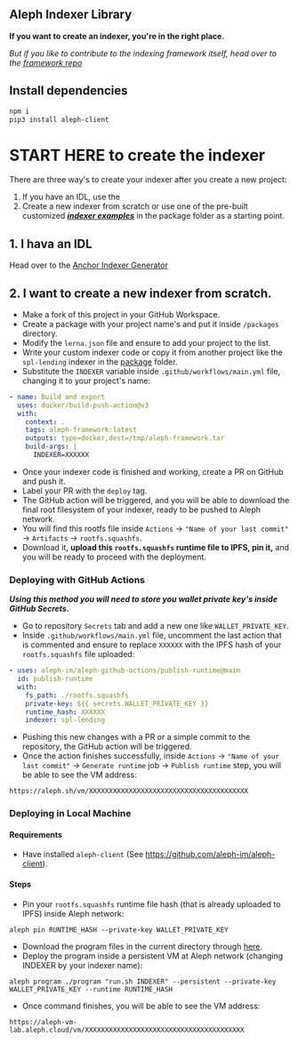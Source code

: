 ## Aleph Indexer Library
**If you want to create an indexer, you're in the right place.**

*But if you like to contribute to the indexing framework itself, head over to the [framework repo](https://github.com/aleph-im/solana-indexer-framework)*

## Install dependencies
``` sh
npm i
pip3 install aleph-client
```

# START HERE to create the indexer
There are three way's to create your indexer after you create a new project:
1. If you have an IDL, use the 
2. Create a new indexer from scratch or use one of the pre-built customized [***indexer examples***](https://github.com/aleph-im/solana-indexer-library/tree/main/packages) in the package folder as a starting point.

## 1. I hava an IDL
Head over to the [Anchor Indexer Generator](https://github.com/aleph-im/solana-indexer-library/tree/main/packages/indexer-generator#indexer-generator)

## 2. I want to create a new indexer from scratch.

- Make a fork of this project in your GitHub Workspace.
- Create a package with your project name's and put it inside `/packages` directory.
- Modify the `lerna.json` file and ensure to add your project to the list.
- Write your custom indexer code or copy it from another project like the `spl-lending` indexer in the [package](https://github.com/aleph-im/solana-indexer-library/tree/main/packages) folder.
- Substitute the `INDEXER` variable inside `.github/workflows/main.yml` file, changing it to your project's name:
```yml
- name: Build and export
  uses: docker/build-push-action@v3
  with:
    context: .
    tags: aleph-framework:latest
    outputs: type=docker,dest=/tmp/aleph-framework.tar
    build-args: |
      INDEXER=XXXXXX
```
- Once your indexer code is finished and working, create a PR on GitHub and push it.
- Label your PR with the `deploy` tag.
- The GitHub action will be triggered, and you will be able to download the final root filesystem of your indexer, ready to be pushed to Aleph network.
- You will find this rootfs file inside `Actions` -> `"Name of your last commit"` -> `Artifacts` -> `rootfs.squashfs`.
- Download it, **upload this `rootfs.squashfs` runtime file to IPFS, pin it,** and you will be ready to proceed with the deployment.

### Deploying with GitHub Actions

**_Using this method you will need to store you wallet private key's inside GitHub Secrets._**

- Go to repository `Secrets` tab and add a new one like `WALLET_PRIVATE_KEY`.
- Inside `.github/workflows/main.yml` file, uncomment the last action that is commented and ensure to replace `XXXXXX` with the IPFS hash of your `rootfs.squashfs` file uploaded:
```yml
- uses: aleph-im/aleph-github-actions/publish-runtime@main
  id: publish-runtime
  with:
    fs_path: ./rootfs.squashfs
    private-key: ${{ secrets.WALLET_PRIVATE_KEY }}
    runtime_hash: XXXXXX
    indexer: spl-lending
```
- Pushing this new changes with a PR or a simple commit to the repository, the GitHub action will be triggered.
- Once the action finishes successfully, inside `Actions` -> `"Name of your last commit"` -> `Generate runtime` job -> `Publish runtime` step, you will be able to see the VM address:
```
https://aleph.sh/vm/XXXXXXXXXXXXXXXXXXXXXXXXXXXXXXXXXXXXXXXX
```

### Deploying in Local Machine

#### Requirements

- Have installed `aleph-client` (See https://github.com/aleph-im/aleph-client).

#### Steps

- Pin your `rootfs.squashfs` runtime file hash (that is already uploaded to IPFS) inside Aleph network:
```shell
aleph pin RUNTIME_HASH --private-key WALLET_PRIVATE_KEY
```
- Download the program files in the current directory through [here](https://github.com/aleph-im/aleph-github-actions/tree/main/publish-runtime).
- Deploy the program inside a persistent VM at Aleph network (changing INDEXER by your indexer name):
```shell
aleph program ./program "run.sh INDEXER" --persistent --private-key WALLET_PRIVATE_KEY --runtime RUNTIME_HASH
```
- Once command finishes, you will be able to see the VM address:
```
https://aleph-vm-lab.aleph.cloud/vm/XXXXXXXXXXXXXXXXXXXXXXXXXXXXXXXXXXXXXXXX
```
